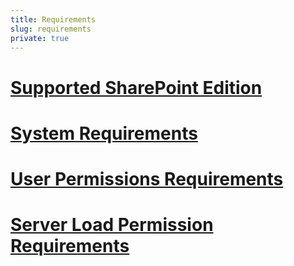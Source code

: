 ```yaml
---
title: Requirements
slug: requirements
private: true
---
```


# [Supported SharePoint Edition](supported-sharepoint-editions.md)
# [System Requirements](system-requirements.md)
# [User Permissions Requirements](user-permissions-requirements.md)
# [Server Load Permission Requirements](server-load-permission-requirements.md)
